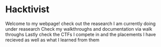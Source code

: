 # Hacktivist

Welcome to my webpage! 
check out the reasearch I am currently doing under reasearch 
Check my walkthroughs and documentation via walk throughs
Lastly check the CTFs I compete in and the placements I have recieved as well as what I learned from them
